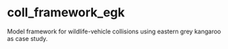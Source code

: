 # coll_framework_egk
Model framework for wildlife-vehicle collisions using eastern grey kangaroo as case study.
